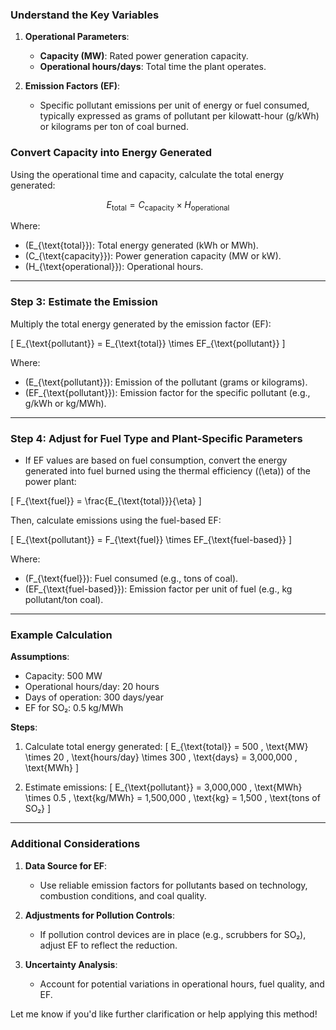 ### **Understand the Key Variables**
1. **Operational Parameters**:
   - **Capacity (MW)**: Rated power generation capacity.
   - **Operational hours/days**: Total time the plant operates.

2. **Emission Factors (EF)**:
   - Specific pollutant emissions per unit of energy or fuel consumed, typically expressed as grams of pollutant per kilowatt-hour (g/kWh) or kilograms per ton of coal burned.

### **Convert Capacity into Energy Generated**
Using the operational time and capacity, calculate the total energy generated:

$$E_{\text{total}} = C_{\text{capacity}} \times H_{\text{operational}}$$

Where:
- \(E_{\text{total}}\): Total energy generated (kWh or MWh).
- \(C_{\text{capacity}}\): Power generation capacity (MW or kW).
- \(H_{\text{operational}}\): Operational hours.

---

### Step 3: **Estimate the Emission**
Multiply the total energy generated by the emission factor (EF):

\[
E_{\text{pollutant}} = E_{\text{total}} \times EF_{\text{pollutant}}
\]

Where:
- \(E_{\text{pollutant}}\): Emission of the pollutant (grams or kilograms).
- \(EF_{\text{pollutant}}\): Emission factor for the specific pollutant (e.g., g/kWh or kg/MWh).

---

### Step 4: **Adjust for Fuel Type and Plant-Specific Parameters**
- If EF values are based on fuel consumption, convert the energy generated into fuel burned using the thermal efficiency (\(\eta\)) of the power plant:

\[
F_{\text{fuel}} = \frac{E_{\text{total}}}{\eta}
\]

Then, calculate emissions using the fuel-based EF:

\[
E_{\text{pollutant}} = F_{\text{fuel}} \times EF_{\text{fuel-based}}
\]

Where:
- \(F_{\text{fuel}}\): Fuel consumed (e.g., tons of coal).
- \(EF_{\text{fuel-based}}\): Emission factor per unit of fuel (e.g., kg pollutant/ton coal).

---

### Example Calculation
**Assumptions**:
- Capacity: 500 MW
- Operational hours/day: 20 hours
- Days of operation: 300 days/year
- EF for SO₂: 0.5 kg/MWh

**Steps**:
1. Calculate total energy generated:
   \[
   E_{\text{total}} = 500 \, \text{MW} \times 20 \, \text{hours/day} \times 300 \, \text{days} = 3,000,000 \, \text{MWh}
   \]

2. Estimate emissions:
   \[
   E_{\text{pollutant}} = 3,000,000 \, \text{MWh} \times 0.5 \, \text{kg/MWh} = 1,500,000 \, \text{kg} = 1,500 \, \text{tons of SO₂}
   \]

---

### Additional Considerations
1. **Data Source for EF**:
   - Use reliable emission factors for pollutants based on technology, combustion conditions, and coal quality.

2. **Adjustments for Pollution Controls**:
   - If pollution control devices are in place (e.g., scrubbers for SO₂), adjust EF to reflect the reduction.

3. **Uncertainty Analysis**:
   - Account for potential variations in operational hours, fuel quality, and EF.

Let me know if you'd like further clarification or help applying this method!
